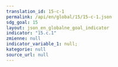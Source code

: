 ```yaml
---
translation_id: 15-c-1
permalink: /api/en/global/15/15-c-1.json
sdg_goal: 15
layout: json_en_globalne_goal_indicator
indicator: "15.c.1"
zmienne: null
indicator_variable_1: null;
kategorie: null
source_url: null
---
```

